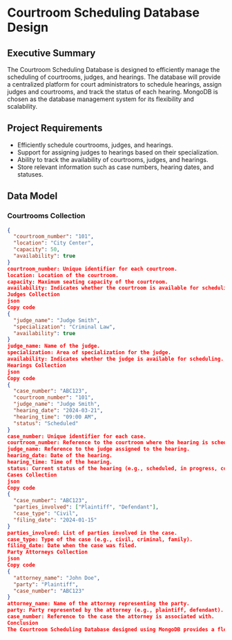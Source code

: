 # Courtroom Scheduling Database Design

## Executive Summary
The Courtroom Scheduling Database is designed to efficiently manage the scheduling of courtrooms, judges, and hearings. The database will provide a centralized platform for court administrators to schedule hearings, assign judges and courtrooms, and track the status of each hearing. MongoDB is chosen as the database management system for its flexibility and scalability.

## Project Requirements
- Efficiently schedule courtrooms, judges, and hearings.
- Support for assigning judges to hearings based on their specialization.
- Ability to track the availability of courtrooms, judges, and hearings.
- Store relevant information such as case numbers, hearing dates, and statuses.

## Data Model

### Courtrooms Collection
```json
{
  "courtroom_number": "101",
  "location": "City Center",
  "capacity": 50,
  "availability": true
}
courtroom_number: Unique identifier for each courtroom.
location: Location of the courtroom.
capacity: Maximum seating capacity of the courtroom.
availability: Indicates whether the courtroom is available for scheduling.
Judges Collection
json
Copy code
{
  "judge_name": "Judge Smith",
  "specialization": "Criminal Law",
  "availability": true
}
judge_name: Name of the judge.
specialization: Area of specialization for the judge.
availability: Indicates whether the judge is available for scheduling.
Hearings Collection
json
Copy code
{
  "case_number": "ABC123",
  "courtroom_number": "101",
  "judge_name": "Judge Smith",
  "hearing_date": "2024-03-21",
  "hearing_time": "09:00 AM",
  "status": "Scheduled"
}
case_number: Unique identifier for each case.
courtroom_number: Reference to the courtroom where the hearing is scheduled.
judge_name: Reference to the judge assigned to the hearing.
hearing_date: Date of the hearing.
hearing_time: Time of the hearing.
status: Current status of the hearing (e.g., scheduled, in progress, completed).
Cases Collection
json
Copy code
{
  "case_number": "ABC123",
  "parties_involved": ["Plaintiff", "Defendant"],
  "case_type": "Civil",
  "filing_date": "2024-01-15"
}
parties_involved: List of parties involved in the case.
case_type: Type of the case (e.g., civil, criminal, family).
filing_date: Date when the case was filed.
Party Attorneys Collection
json
Copy code
{
  "attorney_name": "John Doe",
  "party": "Plaintiff",
  "case_number": "ABC123"
}
attorney_name: Name of the attorney representing the party.
party: Party represented by the attorney (e.g., plaintiff, defendant).
case_number: Reference to the case the attorney is associated with.
Conclusion
The Courtroom Scheduling Database designed using MongoDB provides a flexible and efficient solution for managing courtrooms, judges, and hearings. With its document-oriented structure, MongoDB enables easy scalability and adaptability to changing requirements in the legal domain.